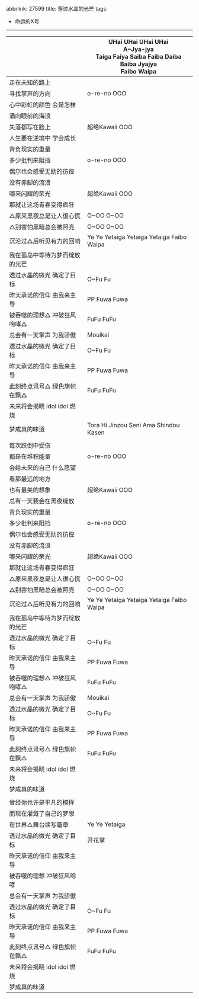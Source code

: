 abbrlink: 27599
title: 穿过水晶的光芒
tags:
  - 命运的X号
---
|      |UHai UHai UHai UHai<br>A~Jya-jya<br>Taiga Faiya Saiba Faiba Daiba Baiba Jyajya<br>Faibo Waipa|
|--|--|
|走在未知的路上|      |
|寻找掌声的方向|o-re-no OOO|
|心中彩虹的颜色 会是怎样|      |
|涌向眼前的海浪|      |
|失落都写在脸上|超绝Kawaii OOO|
|人生要在逆境中 学会成长|      |
|背负现实的重量|      |
|多少批判来阻挡|o-re-no OOO|
|偶尔也会感受无助的彷徨|      |
|没有赤脚的流浪|      |
|哪来闪耀的荣光|超绝Kawaii OOO|
|那就让这场青春变得疯狂|      |
|△原来黑夜总是让人很心慌|O~OO O~OO|
|△别害怕黑暗总会被照亮|O~OO O~OO|
|沉沦过△后听见有力的回响|Ye Ye Yetaiga Yetaiga Yetaiga Faibo Waipa|
|我在孤岛中等待为梦而绽放的光芒|      |
|透过水晶的微光 确定了目标|O~Fu Fu|
|昨天承诺的信仰 由我来主导|PP Fuwa Fuwa|
|被吞噬的理想△ 冲破狂风咆哮△|FuFu FuFu|
|总会有一天掌声 为我骄傲|Mouikai|
|透过水晶的微光 确定了目标|O~Fu Fu|
|昨天承诺的信仰 由我来主导|PP Fuwa Fuwa|
|此刻终点讯号△ 绿色旗帜在飘△|FuFu FuFu|
|未来将会揭晓 idol idol 燃烧|      |
|梦成真的味道|Tora Hi Jinzou Seni Ama Shindou Kasen|
|      |      |
|每次跌倒中受伤|      |
|都是在堆积能量|o-re-no OOO|
|会给未来的自己 什么愿望|      |
|看那最远的地方|      |
|也有最美的想象|超绝Kawaii OOO|
|总有一天我会在黑夜绽放|      |
|背负现实的重量|      |
|多少批判来阻挡|o-re-no OOO|
|偶尔也会感受无助的彷徨|      |
|没有赤脚的流浪|      |
|哪来闪耀的荣光|超绝Kawaii OOO|
|那就让这场青春变得疯狂|      |
|△原来黑夜总是让人很心慌|O~OO O~OO|
|△别害怕黑暗总会被照亮|O~OO O~OO|
|沉沦过△后听见有力的回响|Ye Ye Yetaiga Yetaiga Yetaiga Faibo Waipa|
|我在孤岛中等待为梦而绽放的光芒|      |
|透过水晶的微光 确定了目标|O~Fu Fu|
|昨天承诺的信仰 由我来主导|PP Fuwa Fuwa|
|被吞噬的理想△ 冲破狂风咆哮△|FuFu FuFu|
|总会有一天掌声 为我骄傲|Mouikai|
|透过水晶的微光 确定了目标|O~Fu Fu|
|昨天承诺的信仰 由我来主导|PP Fuwa Fuwa|
|此刻终点讯号△ 绿色旗帜在飘△|FuFu FuFu|
|未来将会揭晓 idol idol 燃烧|      |
|梦成真的味道|      |
|      |      |
|曾经你也许是平凡的模样|      |
|而现在灌溉了自己的梦想|      |
|在世界△舞台续写篇章|Ye Ye Yetaiga|
|透过水晶的微光 确定了目标|开花掌|
|昨天承诺的信仰 由我来主导|      |
|被吞噬的理想 冲破狂风咆哮|      |
|总会有一天掌声 为我骄傲|      |
|透过水晶的微光 确定了目标|O~Fu Fu|
|昨天承诺的信仰 由我来主导|PP Fuwa Fuwa|
|此刻终点讯号△ 绿色旗帜在飘△|FuFu FuFu|
|未来将会揭晓 idol idol 燃烧|      |
|梦成真的味道|      |
